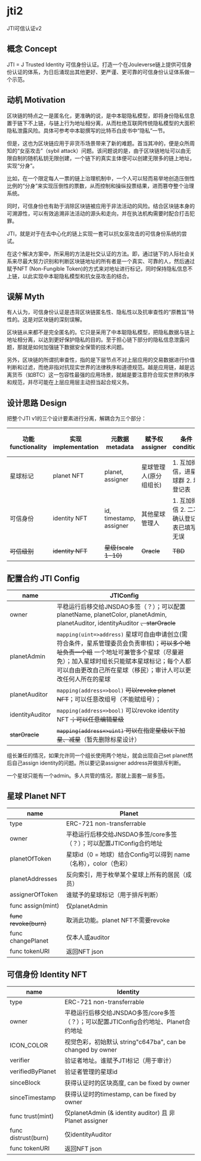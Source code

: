 # jti2

JTI可信认证v2

## 概念 Concept

JTI = J Trusted Identity 可信身份认证。打造一个在Jouleverse链上提供可信身份认证的体系，为日后涌现出其他更好、更严谨、更可靠的可信身份认证体系做一个示范。

## 动机 Motivation

区块链的特点之一是匿名化，更准确的说，是中本聪隐私模型，即将身份隐私信息置于链下不上链，与链上行为地址相分离，从而杜绝互联网传统隐私模型的大面积隐私泄露风险。具体可参考中本聪撰写的比特币白皮书中“隐私”一节。

但是，这也为区块链应用于非货币场景带来了新的难题。首当其冲的，便是众所周知的“女巫攻击”（sybil attack）问题。该问题说的是，由于区块链地址可以由无限自制的随机私钥无限创建，一个链下的真实主体便可以创建无限多的链上地址，实现“分身”。

比如，在一个限定每人一票的链上治理机制中，一个人可以轻而易举地创造压倒性比例的“分身”来实现压倒性的票数，从而控制和操纵投票结果，进而篡夺整个治理系统。

同时，可信身份也有助于消除区块链被应用于非法活动的风险。结合区块链本身的可溯源性，可以有效追溯非法活动的源头和走向，并在执法机构需要时配合打击犯罪。

JTI，就是对于在去中心化的链上实现一套可以抗女巫攻击的可信身份系统的尝试。

在这个解决方案中，所采用的方法是社交认证的方法。即，通过链下的人际社会关系来尽最大努力识别和判断区块链地址的所有者是一个真实、可靠的人，然后通过赋予NFT (Non-Fungible Token)的方式来对地址进行标记，同时保持隐私信息不上链，以此实现中本聪隐私模型和抗女巫攻击的结合。

## 误解 Myth

有人认为，可信身份认证是违背区块链匿名性、隐私性以及抗审查性的“原教旨”特性的。这是对区块链的深刻误解。

区块链从来都不是完全匿名的。它只是采用了中本聪隐私模型，把隐私数据与链上地址相分离，以达到更好保护隐私的目的。至于担心链下部分的隐私信息泄露问题，那就是如何加强链下数据安全保管的技术问题。

另外，区块链的所谓抗审查性，指的是下层节点不对上层应用的交易数据进行价值判断和过滤，而绝非指对抗现实世界的法律秩序和道德规范。越是应用链，越是远离货币（如BTC）这一包容性最强的应用场景，就越是要注意符合现实世界的秩序和规范，并尽可能在上层应用层主动担当起合规义务。

## 设计思路 Design

把整个JTI v1的三个设计要素进行分离，解耦合为三个部分：

功能 functionality | 实现 implementation | 元数据 metadata | 赋予权 assigner | 条件 condition | 修改/撤销权 modifier
-|-|-|-|-|-
星球标记 | planet NFT | planet, assigner | 星球管理人(原分组组长) | 1. 互加微信，进星球群 2. 填登记表 | 审计人
可信身份 | identity NFT | id, timestamp, assigner | 其他星球管理人 | 1. 互加微信 2. 二次确认登记表已填写无误 | 审计人
<del>可信级别</del> | <del>identity NFT</del> | <del>星级(scale 1-10)</del> | <del>Oracle</del> | <del>TBD</del> | <del>审计人</del>

## 配置合约 JTI Config

name | JTIConfig
-|-
owner | 平稳运行后移交给JNSDAO多签（？）；可以配置planetName, planetColor, planetAdmin, planetAuditor, identityAuditor <del>、starOracle</del>
planetAdmin | ```mapping(uint=>address)``` 星球可自由申请创立(需符合条件，星系管理委员会负责审核)；<del>可以多个地址负责一个组</del> 一个地址可兼管多个星球（尽量避免）；加入星球时组长只能赋本星球标记；每个人都可以自由更改自己所在星球（移民）；审计人可以更改任何人所在的星球
planetAuditor | ```mapping(address=>bool)``` <del>可以revoke planet NFT</del>；可以任意改组号（不能赋组号）；
identityAuditor | ```mapping(address=>bool)``` 可以revoke identity NFT <del>；可以任意编辑星级</del>
<del>starOracle</del> | <del>```mapping(address=>uint)``` 可以在指定星级以下加星、减星</del>（暂先删除标星设计）

组长兼任的情况，如果允许同一个组长使用两个地址，就会出现自己set planet然后自己assign identity的问题。所以要记录assigner address并做排斥判断。

一个星球只能有一个admin。多人共管的情况，那就上面套一层多签。

## 星球 Planet NFT

name | Planet
-|-
type | ERC-721 non-transferrable
owner | 平稳运行后移交给JNSDAO多签/core多签（？）；可以配置JTIConfig合约地址
planetOfToken | 星球id（0 = 地球）结合Config可以得到 name（名称），color（色彩）
planetAddresses | 反向索引，用于枚举某个星球上所有的居民（成员）
assignerOfToken | 谁赋予的星球标记（用于排斥判断）
func assign(mint) | 仅planetAdmin
<del>func revoke(burn)</del> | 取消此功能。planet NFT不需要revoke
func changePlanet | 仅本人或auditor
func tokenURI | 返回NFT json

## 可信身份 Identity NFT

name | Identity
-|-
type | ERC-721 non-transferrable
owner | 平稳运行后移交给JNSDAO多签/core多签（？）；可以配置JTIConfig合约地址、Planet合约地址
ICON_COLOR | 视觉色彩，初始默认 string"c647ba", can be changed by owner
verifier | 验证者地址。谁赋予JTI标记（用于审计）
verifiedByPlanet | 验证者管理的星球id
sinceBlock | 获得认证时的区块高度, can be fixed by owner 
sinceTimestamp | 获得认证时的timestamp, can be fixed by owner
func trust(mint) | 仅planetAdmin (& identity auditor) 且 非Planet assigner
func distrust(burn) | 仅identityAuditor 
func tokenURI | 返回NFT json

